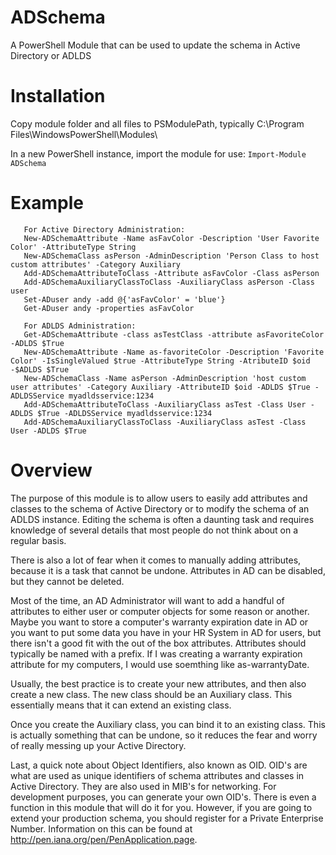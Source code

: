 # ADSchema
A PowerShell Module that can be used to update the schema in Active Directory or ADLDS

# Installation
Copy module folder and all files to PSModulePath, typically C:\Program Files\WindowsPowerShell\Modules\

In a new PowerShell instance, import the module for use:
    `Import-Module ADSchema`
# Example

```
   For Active Directory Administration:
   New-ADSchemaAttribute -Name asFavColor -Description 'User Favorite Color' -AttributeType String
   New-ADSchemaClass asPerson -AdminDescription 'Person Class to host custom attributes' -Category Auxiliary
   Add-ADSchemaAttributeToClass -Attribute asFavColor -Class asPerson
   Add-ADSchemaAuxiliaryClassToClass -AuxiliaryClass asPerson -Class user 
   Set-ADuser andy -add @{'asFavColor' = 'blue'}
   Get-ADuser andy -properties asFavColor

   For ADLDS Administration:
   Get-ADSchemaAttribute -class asTestClass -attribute asFavoriteColor -ADLDS $True
   New-ADSchemaAttribute -Name as-favoriteColor -Description 'Favorite Color' -IsSingleValued $true -AttributeType String -AtributeID $oid -$ADLDS $True
   New-ADSchemaClass -Name asPerson -AdminDescription 'host custom user attributes' -Category Auxiliary -AttributeID $oid -ADLDS $True -ADLDSService myadldsservice:1234
   Add-ADSchemaAttributeToClass -AuxiliaryClass asTest -Class User -ADLDS $True -ADLDSService myadldsservice:1234
   Add-ADSchemaAuxiliaryClassToClass -AuxiliaryClass asTest -Class User -ADLDS $True
```
# Overview
The purpose of this module is to allow users to easily add attributes and classes to the schema of Active Directory or to modify the schema of an ADLDS instance. Editing the schema is often a daunting task and requires knowledge of several details that most people do not think about on a regular basis. 
    
There is also a lot of fear when it comes to manually adding attributes, because it is a task that cannot be undone. Attributes in AD can be disabled, but they cannot be deleted.

Most of the time, an AD Administrator will want to add a handful of attributes to either user or computer objects for some reason or another. Maybe you want to store a computer's warranty expiration date in AD or you want to put some data you have in your HR System in AD for users, but there isn't a good fit with the out of the box attributes. Attributes should typically be named with a prefix. If I was creating a warranty expiration attribute for my computers, I would use soemthing like as-warrantyDate. 

Usually, the best practice is to create your new attributes, and then also create a new class. The new class should be an Auxiliary class. This essentially means that it can extend an existing class. 

Once you create the Auxiliary class, you can bind it to an existing class. This is actually something that can be undone, so it reduces the fear and worry of really messing up your Active Directory.

Last, a quick note about Object Identifiers, also known as OID. OID's are what are used as unique identifiers of schema attributes and classes in Active Directory. They are also used in MIB's for networking. For development purposes, you can generate your own OID's. There is even a function in this module that will do it for you. However, if you are going to extend your production schema, you should register for a Private Enterprise Number. Information on this can be found at http://pen.iana.org/pen/PenApplication.page. 
